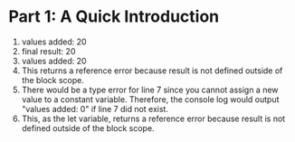 
# Part 1: A Quick Introduction

1. values added: 20
2. final result: 20
3. values added: 20
4. This returns a reference error because result is not defined outside of the block scope.
5. There would be a type error for line 7 since you cannot assign a new value to a constant variable. Therefore, the console log would output "values added: 0" if line 7 did not exist. 
6. This, as the let variable, returns a reference error because result is not defined outside of the block scope.
